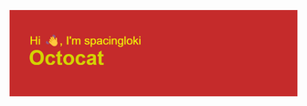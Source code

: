 ![ImageHead](header.png)

<!--
**spacingloki/spacingloki** is a ✨ _special_ ✨ repository because its `README.md` (this file) appears on your GitHub profile.

Here are some ideas to get you started:

- 🔭 I’m currently working on a project
- 🌱 I’m currently learning statistics
- 👯 I’m looking to collaborate on a project
- 🤔 I’m looking for help with Java
- 💬 Ask me about statistics
- 📫 How to reach me: ...
- 😄 Pronouns: ...
- ⚡ Fun fact: ...
-->
